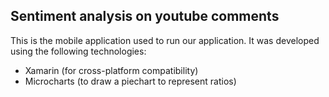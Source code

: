 ## Sentiment analysis on youtube comments

This is the mobile application used to run our application. It was developed using the following technologies:
* Xamarin (for cross-platform compatibility)
* Microcharts (to draw a piechart to represent ratios)
